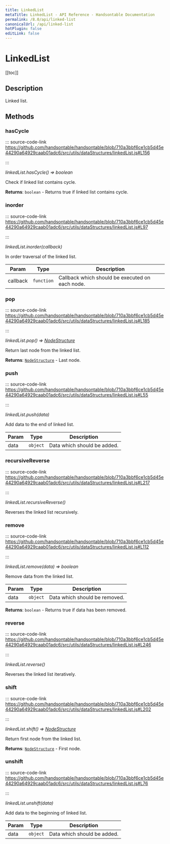 ```yaml
---
title: LinkedList
metaTitle: LinkedList - API Reference - Handsontable Documentation
permalink: /8.0/api/linked-list
canonicalUrl: /api/linked-list
hotPlugin: false
editLink: false
---
```


# LinkedList

[[toc]]

## Description

Linked list.


## Methods

### hasCycle
  
::: source-code-link https://github.com/handsontable/handsontable/blob/710a3bbf6ce1cb5d45e44290a64929caab01adc6/src/utils/dataStructures/linkedList.js#L156

:::

_linkedList.hasCycle() ⇒ boolean_

Check if linked list contains cycle.


**Returns**: `boolean` - Returns true if linked list contains cycle.  

### inorder
  
::: source-code-link https://github.com/handsontable/handsontable/blob/710a3bbf6ce1cb5d45e44290a64929caab01adc6/src/utils/dataStructures/linkedList.js#L97

:::

_linkedList.inorder(callback)_

In order traversal of the linked list.


| Param | Type | Description |
| --- | --- | --- |
| callback | `function` | Callback which should be executed on each node. |



### pop
  
::: source-code-link https://github.com/handsontable/handsontable/blob/710a3bbf6ce1cb5d45e44290a64929caab01adc6/src/utils/dataStructures/linkedList.js#L185

:::

_linkedList.pop() ⇒ [NodeStructure](@/api/nodeStructure.md)_

Return last node from the linked list.


**Returns**: [`NodeStructure`](@/api/nodeStructure.md) - Last node.  

### push
  
::: source-code-link https://github.com/handsontable/handsontable/blob/710a3bbf6ce1cb5d45e44290a64929caab01adc6/src/utils/dataStructures/linkedList.js#L55

:::

_linkedList.push(data)_

Add data to the end of linked list.


| Param | Type | Description |
| --- | --- | --- |
| data | `object` | Data which should be added. |



### recursiveReverse
  
::: source-code-link https://github.com/handsontable/handsontable/blob/710a3bbf6ce1cb5d45e44290a64929caab01adc6/src/utils/dataStructures/linkedList.js#L217

:::

_linkedList.recursiveReverse()_

Reverses the linked list recursively.



### remove
  
::: source-code-link https://github.com/handsontable/handsontable/blob/710a3bbf6ce1cb5d45e44290a64929caab01adc6/src/utils/dataStructures/linkedList.js#L112

:::

_linkedList.remove(data) ⇒ boolean_

Remove data from the linked list.


| Param | Type | Description |
| --- | --- | --- |
| data | `object` | Data which should be removed. |


**Returns**: `boolean` - Returns true if data has been removed.  

### reverse
  
::: source-code-link https://github.com/handsontable/handsontable/blob/710a3bbf6ce1cb5d45e44290a64929caab01adc6/src/utils/dataStructures/linkedList.js#L246

:::

_linkedList.reverse()_

Reverses the linked list iteratively.



### shift
  
::: source-code-link https://github.com/handsontable/handsontable/blob/710a3bbf6ce1cb5d45e44290a64929caab01adc6/src/utils/dataStructures/linkedList.js#L202

:::

_linkedList.shift() ⇒ [NodeStructure](@/api/nodeStructure.md)_

Return first node from the linked list.


**Returns**: [`NodeStructure`](@/api/nodeStructure.md) - First node.  

### unshift
  
::: source-code-link https://github.com/handsontable/handsontable/blob/710a3bbf6ce1cb5d45e44290a64929caab01adc6/src/utils/dataStructures/linkedList.js#L76

:::

_linkedList.unshift(data)_

Add data to the beginning of linked list.


| Param | Type | Description |
| --- | --- | --- |
| data | `object` | Data which should be added. |


